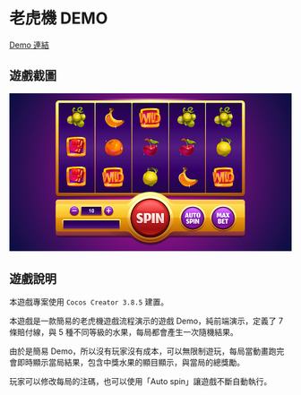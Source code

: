 # 老虎機 DEMO

[Demo 連結](https://shezimanor.github.io/slot-game/)

## 遊戲截圖

![遊戲截圖](readme/slot-game.png)

## 遊戲說明

本遊戲專案使用 `Cocos Creator 3.8.5` 建置。

本遊戲是一款簡易的老虎機遊戲流程演示的遊戲 Demo，純前端演示，定義了 7 條賠付線，與 5 種不同等級的水果，每局都會產生一次隨機結果。

由於是簡易 Demo，所以沒有玩家沒有成本，可以無限制遊玩，每局當動畫跑完會即時顯示當局結果，包含中獎水果的顯目顯示，與當局的總獎勵。

玩家可以修改每局的注碼，也可以使用「Auto spin」讓遊戲不斷自動執行。
